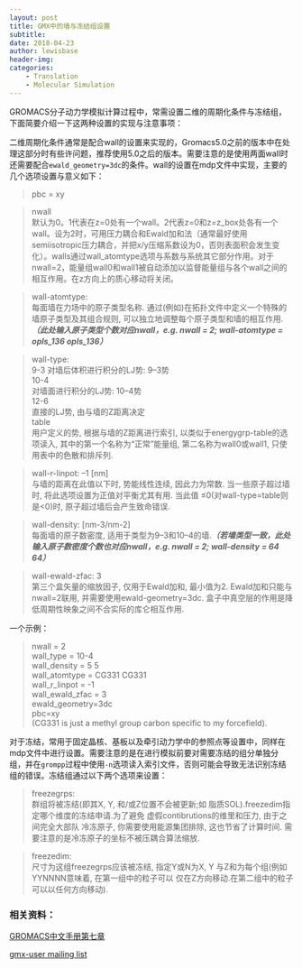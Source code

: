 ```yaml
---
layout: post
title: GMX中的墙与冻结组设置
subtitle:
date: 2018-04-23
author: lewisbase
header-img:
categories: 
    - Translation
    - Molecular Simulation
---
```


GROMACS分子动力学模拟计算过程中，常需设置二维的周期化条件与冻结组，下面简要介绍一下这两种设置的实现与注意事项：

二维周期化条件通常是配合wall的设置来实现的，Gromacs5.0之前的版本中在处理这部分时有些许问题，推荐使用5.0之后的版本。需要注意的是使用两面wall时还需要配合`ewald_geometry=3dc`的条件。wall的设置在mdp文件中实现，主要的几个选项设置与意义如下：
> pbc    = xy

> nwall  
默认为0。1代表在z=0处有一个wall。2代表z=0和z=z_box处各有一个wall。设为2时，可用压力耦合和Ewald加和法（通常最好使用semiisotropic压力耦合，并把x/y压缩系数设为0，否则表面积会发生变化）。walls通过wall_atomtype选项与系数与系统其它部分作用。对于nwall=2，能量组wall0和wall1被自动添加以监督能量组与各个wall之间的相互作用。在z方向上的质心移动将关闭。

> wall-atomtype:  
每面墙在力场中的原子类型名称. 通过(例如)在拓扑文件中定义一个特殊的墙原子类型及其组合规则, 可以独立地调整每个原子类型和墙的相互作用. ___（此处输入原子类型个数对应nwall，e.g. nwall = 2; wall-atomtype = opls_136 opls_136）___

> wall-type:  
    9-3
    对墙后体积进行积分的LJ势: 9–3势  
    10-4  
    对墙面进行积分的LJ势: 10–4势  
    12-6  
    直接的LJ势, 由与墙的Z距离决定  
    table  
    用户定义的势, 根据与墙的Z距离进行索引, 以类似于energygrp-table的选项读入, 其中的第一个名称为“正常”能量组, 第二名称为wall0或wall1, 只使用表中的色散和排斥列.

> wall-r-linpot: –1 [nm]  
与墙的距离在此值以下时, 势能线性连续, 因此力为常数. 当一些原子超过墙时, 将此选项设置为正值对平衡尤其有用. 当此值 ≤0(对wall-type=table则是<0)时, 原子超过墙后会产生致命错误.

> wall-density: [nm-3/nm-2]  
每面墙的原子数密度, 适用于类型为9–3和10–4的墙.___（若墙类型一致，此处输入原子数密度个数也对应nwall，e.g. nwall = 2; wall-density = 64 64）___

> wall-ewald-zfac: 3  
第三个盒矢量的缩放因子, 仅用于Ewald加和, 最小值为2. Ewald加和只能与nwall=2联用, 并需要使用ewald-geometry=3dc. 盒子中真空层的作用是降低周期性映象之间不合实际的库仑相互作用.

一个示例：
> nwall = 2  
wall_type = 10-4  
wall_density = 5 5  
wall_atomtype = CG331 CG331  
wall_r_linpot = -1  
wall_ewald_zfac = 3  
ewald_geometry=3dc  
pbc=xy  
(CG331 is just a methyl group carbon specific to my forcefield).

对于冻结，常用于固定晶核、基板以及牵引动力学中的参照点等设置中，同样在mdp文件中进行设置。需要注意的是在进行模拟前要对需要冻结的组分单独分组，并在`grompp`过程中使用`-n`选项读入索引文件，否则可能会导致无法识别冻结组的错误。冻结组通过以下两个选项来设置：

> freezegrps:  
群组将被冻结(即其X, Y, 和/或Z位置不会被更新;如 脂质SOL).freezedim指定哪个维度的冻结申请.为了避免 虚假contibrutions的维里和压力, 由于之间完全大部队 冷冻原子, 你需要使用能源集团排除, 这也节省了计算时间. 需要注意的是冷冻原子的坐标不被压耦合算法缩放.

> freezedim:  
尺寸为这组freezegrps应该被冻结, 指定Y或N为X, Y 与Z和为每个组(例如YYNNNN意味着, 在第一组中的粒子可以 仅在Z方向移动.在第二组中的粒子可以以任何方向移动).

### 相关资料：
[GROMACS中文手册第七章](http://jerkwin.github.io/GMX/GMXman-7/#73-%E8%BF%90%E8%A1%8C%E5%8F%82%E6%95%B0)

[gmx-user mailing list](http://comments.gmane.org/gmane.science.biology.gromacs.user/49834)